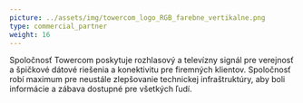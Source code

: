 ```yaml
---
picture: ../assets/img/towercom_logo_RGB_farebne_vertikalne.png
type: commercial_partner
weight: 16
---
```


Spoločnosť Towercom poskytuje rozhlasový a televízny signál pre verejnosť a špičkové dátové riešenia a konektivitu pre firemných klientov. Spoločnosť robí maximum pre neustále zlepšovanie technickej infraštruktúry, aby boli informácie a zábava dostupné pre všetkých ľudí.